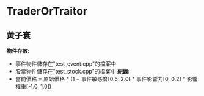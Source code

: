 # TraderOrTraitor
## 黃子寰 
**物件存放:**
- 事件物件儲存在"test_event.cpp"的檔案中
- 股票物件儲存在"test_stock.cpp"的檔案中
**紀錄:**
- 當前價格 = 原始價格 * (1 + 事件敏感度[0.5, 2.0] * 事件影響力[0, 0.2] * 影響權重[-1.0, 1.0])